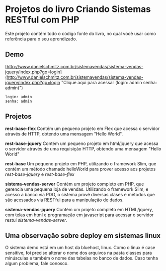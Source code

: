 Projetos do livro Criando Sistemas RESTful com PHP
============

Este projeto contém todo o código fonte do livro, no qual você usar como referência para o seu aprendizado. 

## Demo
[http://www.danielschmitz.com.br/sistemavendas/sistema-vendas-jquery/index.php?go=login](http://www.danielschmitz.com.br/sistemavendas/sistema-vendas-jquery/index.php?go=login "Clique aqui para acessar   (login: admin senha: admin)")

    login: admin 
    senha: admin

## Projetos

**rest-base-flex** Contém um pequeno projeto em Flex que acessa o servidor através de HTTP, obtendo uma mensagem "Hello World".

**rest-base-jquery** Contém um pequeno projeto em html/jquery que acessa o servidor através de uma requisição HTTP, obtendo uma mensagem "Hello World"

**rest-base** Um pequeno projeto em PHP, utilizando o framework Slim, que contém um método chamado helloWorld para prover acesso aos projetos *rest-base-jquery* e *rest-base-flex* 

**sistema-vendas-server** Contém um projeto completo em PHP, que gerencia uma pequena loja de vendas. Utilizando o framework Slim, e acesso a banco via PDO, o sistema provê
diversas clases e métodos que são acessados via RESTful para a manipulação de dados. 

**sistema-vendas-jquery** Contém um projeto completo em HTML/jquery, com telas em html e programação em javascript para acessar o servidor restul *sistema-vendas-server*.

## Uma observação sobre deploy em sistemas linux
O sistema demo está em um host da bluehost, linux. Como o linux é case sensitive, foi preciso alterar o nome dos arquivos na pasta classes para minúsculas e também o nome das tabelas no banco de dados. Caso tenha algum problema, fale conosco.



